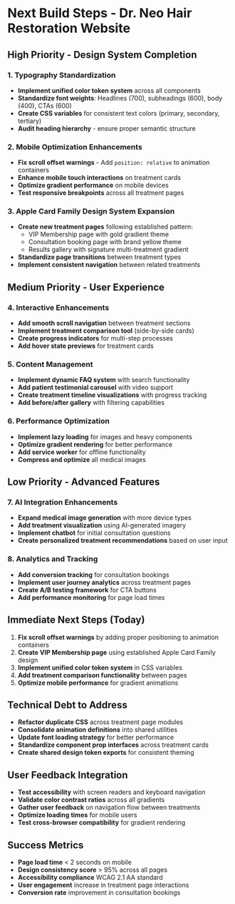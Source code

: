 # Next Build Steps - Dr. Neo Hair Restoration Website

## High Priority - Design System Completion

### 1. Typography Standardization
- **Implement unified color token system** across all components
- **Standardize font weights**: Headlines (700), subheadings (600), body (400), CTAs (600)
- **Create CSS variables** for consistent text colors (primary, secondary, tertiary)
- **Audit heading hierarchy** - ensure proper semantic structure

### 2. Mobile Optimization Enhancements
- **Fix scroll offset warnings** - Add `position: relative` to animation containers
- **Enhance mobile touch interactions** on treatment cards
- **Optimize gradient performance** on mobile devices
- **Test responsive breakpoints** across all treatment pages

### 3. Apple Card Family Design System Expansion
- **Create new treatment pages** following established pattern:
  - VIP Membership page with gold gradient theme
  - Consultation booking page with brand yellow theme
  - Results gallery with signature multi-treatment gradient
- **Standardize page transitions** between treatment types
- **Implement consistent navigation** between related treatments

## Medium Priority - User Experience

### 4. Interactive Enhancements
- **Add smooth scroll navigation** between treatment sections
- **Implement treatment comparison tool** (side-by-side cards)
- **Create progress indicators** for multi-step processes
- **Add hover state previews** for treatment cards

### 5. Content Management
- **Implement dynamic FAQ system** with search functionality
- **Add patient testimonial carousel** with video support
- **Create treatment timeline visualizations** with progress tracking
- **Add before/after gallery** with filtering capabilities

### 6. Performance Optimization
- **Implement lazy loading** for images and heavy components
- **Optimize gradient rendering** for better performance
- **Add service worker** for offline functionality
- **Compress and optimize** all medical images

## Low Priority - Advanced Features

### 7. AI Integration Enhancements
- **Expand medical image generation** with more device types
- **Add treatment visualization** using AI-generated imagery
- **Implement chatbot** for initial consultation questions
- **Create personalized treatment recommendations** based on user input

### 8. Analytics and Tracking
- **Add conversion tracking** for consultation bookings
- **Implement user journey analytics** across treatment pages
- **Create A/B testing framework** for CTA buttons
- **Add performance monitoring** for page load times

## Immediate Next Steps (Today)

1. **Fix scroll offset warnings** by adding proper positioning to animation containers
2. **Create VIP Membership page** using established Apple Card Family design
3. **Implement unified color token system** in CSS variables
4. **Add treatment comparison functionality** between pages
5. **Optimize mobile performance** for gradient animations

## Technical Debt to Address

- **Refactor duplicate CSS** across treatment page modules
- **Consolidate animation definitions** into shared utilities
- **Update font loading strategy** for better performance
- **Standardize component prop interfaces** across treatment cards
- **Create shared design token exports** for consistent theming

## User Feedback Integration

- **Test accessibility** with screen readers and keyboard navigation
- **Validate color contrast ratios** across all gradients
- **Gather user feedback** on navigation flow between treatments
- **Optimize loading times** for mobile users
- **Test cross-browser compatibility** for gradient rendering

## Success Metrics

- **Page load time** < 2 seconds on mobile
- **Design consistency score** > 95% across all pages
- **Accessibility compliance** WCAG 2.1 AA standard
- **User engagement** increase in treatment page interactions
- **Conversion rate** improvement in consultation bookings
